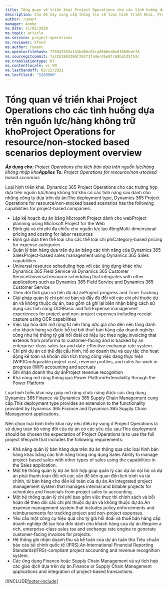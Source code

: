 ```yaml
---
title: Tổng quan về triển khai Project Operations cho các tình huống dựa trên nguồn lực/hàng không trữ kho
description: Chủ đề này cung cấp thông tin về loại hình triển khai, Project Operations cho các tình huống dựa trên nguồn lực/hàng không trữ kho.
author: rumant
manager: Annbe
ms.date: 11/02/2020
ms.topic: article
ms.service: project-operations
ms.reviewer: kfend
ms.author: rumant
ms.openlocfilehash: 770947835af41bd06c02ca08b6ed8e810b9bdcf8
ms.sourcegitcommit: fa32b1893286f20271fa4ec4be8fc68bd135f53c
ms.translationtype: HT
ms.contentlocale: vi-VN
ms.lasthandoff: 02/15/2021
ms.locfileid: "5289980"
---
```

# <a name="project-operations-for-resourcenon-stocked-based-scenarios-deployment-overview"></a><span data-ttu-id="c63ae-103">Tổng quan về triển khai Project Operations cho các tình huống dựa trên nguồn lực/hàng không trữ kho</span><span class="sxs-lookup"><span data-stu-id="c63ae-103">Project Operations for resource/non-stocked based scenarios deployment overview</span></span>

<span data-ttu-id="c63ae-104">_**Áp dụng cho:** Project Operations cho kịch bản dựa trên nguồn lực/hàng không nhập kho_</span><span class="sxs-lookup"><span data-stu-id="c63ae-104">_**Applies To:** Project Operations for resource/non-stocked based scenarios_</span></span>

<span data-ttu-id="c63ae-105">Loại hình triển khai, Dynamics 365 Project Operations cho các trường hợp dựa trên nguồn lực/hàng không trữ kho có các tính năng sau dành cho những công ty dựa trên dự án:</span><span class="sxs-lookup"><span data-stu-id="c63ae-105">The deployment type, Dynamics 365 Project Operations for resource/non-stocked based scenarios has the following capabilities for project-based companies:</span></span>

- <span data-ttu-id="c63ae-106">Lập kế hoạch dự án bằng Microsoft Project dành cho web</span><span class="sxs-lookup"><span data-stu-id="c63ae-106">Project planning using Microsoft Project for the Web</span></span>
- <span data-ttu-id="c63ae-107">Định giá và chi phí đa chiều cho nguồn lực lao động</span><span class="sxs-lookup"><span data-stu-id="c63ae-107">Multi-dimensional pricing and costing for labor resources</span></span>
- <span data-ttu-id="c63ae-108">Định giá dựa trên thể loại cho các thể loại chi phí</span><span class="sxs-lookup"><span data-stu-id="c63ae-108">Category-based pricing for expense categories</span></span>
- <span data-ttu-id="c63ae-109">Quản lý bán hàng dựa trên dự án bằng các tính năng của Dynamics 365 Sales</span><span class="sxs-lookup"><span data-stu-id="c63ae-109">Project-based sales management using Dynamics 365 Sales capabilities</span></span>
- <span data-ttu-id="c63ae-110">Universal resource scheduling hợp với các ứng dụng khác như Dynamics 365 Field Service và Dynamics 365 Customer Service</span><span class="sxs-lookup"><span data-stu-id="c63ae-110">Universal resource scheduling that integrates with other applications such as Dynamics 365 Field Service and Dynamics 365 Customer Service</span></span>
- <span data-ttu-id="c63ae-111">Theo dõi thời gian và tiến độ dự án</span><span class="sxs-lookup"><span data-stu-id="c63ae-111">Project progress and Time Tracking</span></span>
- <span data-ttu-id="c63ae-112">Giải pháp quản lý chi phí cơ bản và đầy đủ đối với các chi phí thuộc dự án và không thuộc dự án, bao gồm cả ghi lại biên nhận bằng cách sử dụng các tính năng OCR</span><span class="sxs-lookup"><span data-stu-id="c63ae-112">Basic and full Expense management experiences for project and non-project expenses including receipt capture using OCR capabilities</span></span>
- <span data-ttu-id="c63ae-113">Việc lập hóa đơn mở rộng từ nền tảng ước giá cho đến nền tảng dành cho khách hàng và được hỗ trợ bởi thuế bán hàng cấp doanh nghiệp cũng như hệ thống tỷ giá hối đoái có hiệu lực theo ngày.</span><span class="sxs-lookup"><span data-stu-id="c63ae-113">Invoicing that extends from proforma to customer-facing and is backed by an enterprise-class sales tax and date-effective exchange rate system.</span></span>
- <span data-ttu-id="c63ae-114">Chi phí dự án có thể đặt cấu hình, hồ sơ doanh thu và quy tắc cho hoạt động kế toán và khoản dồn tích trong công việc đang thực hiện (WIP)</span><span class="sxs-lookup"><span data-stu-id="c63ae-114">Configurable project cost, revenue profiles, and rules for work in progress (WIP) accounting and accruals</span></span>
- <span data-ttu-id="c63ae-115">Ghi nhận doanh thu dự án</span><span class="sxs-lookup"><span data-stu-id="c63ae-115">Project revenue recognition</span></span>
- <span data-ttu-id="c63ae-116">Khả năng mở rộng thông qua Power Platform</span><span class="sxs-lookup"><span data-stu-id="c63ae-116">Extensibility through the Power Platform</span></span>

<span data-ttu-id="c63ae-117">Loại hình triển khai này giúp mở rộng chức năng được các ứng dụng Dynamics 365 Finance và Dynamics 365 Supply Chain Management cung cấp.</span><span class="sxs-lookup"><span data-stu-id="c63ae-117">This deployment type provides an extension to the functionality provided by Dynamics 365 Finance and Dynamics 365 Supply Chain Management applications.</span></span>

<span data-ttu-id="c63ae-118">Nên chọn loại hình triển khai này nếu điều kỳ vọng ở Project Operations là sử dụng toàn bộ vòng đời của dự án có các yêu cầu sau:</span><span class="sxs-lookup"><span data-stu-id="c63ae-118">This deployment should be chosen the expectation of Project Operations is to use the full project lifecycle that includes the following requirements:</span></span>

- <span data-ttu-id="c63ae-119">Khả năng quản lý bán hàng dựa trên dự án thông qua các loại hình bán hàng khác bằng các tính năng trong ứng dụng Sales.</span><span class="sxs-lookup"><span data-stu-id="c63ae-119">Ability to manage project-based sales with other types of sales using the capabilities in the Sales application.</span></span>
- <span data-ttu-id="c63ae-120">Một hệ thống quản lý dự án tích hợp giúp quản lý các dự án nội bộ và dự án phải thanh toán đối với các vấn đề liên quan đến lịch trình và tài chính, từ bán hàng cho đến kế toán của dự án.</span><span class="sxs-lookup"><span data-stu-id="c63ae-120">An integrated project management system that manages internal and billable projects for schedules and financials from project sales to accounting.</span></span>
- <span data-ttu-id="c63ae-121">Một hệ thống quản lý chi phí bao gồm việc thực thi chính sách và bồi hoàn để theo dõi các chi phí thuộc dự án và không thuộc dự án.</span><span class="sxs-lookup"><span data-stu-id="c63ae-121">An expense management system that includes policy enforcements and reimbursements for tracking project and non-project expenses.</span></span>
- <span data-ttu-id="c63ae-122">Yêu cầu một công cụ hiệu quả cho tỷ giá hối đoái và thuế bán hàng cấp doanh nghiệp để tạo hóa đơn dành cho khách hàng của dự án.</span><span class="sxs-lookup"><span data-stu-id="c63ae-122">Require a rich, enterprise-class sales tax and exchange rate engine to generate customer-facing invoices for projects.</span></span>
- <span data-ttu-id="c63ae-123">Hệ thống ghi nhận doanh thu và kế toán của dự án tuân thủ Tiêu chuẩn báo cáo tài chính quốc tế (IFRS).</span><span class="sxs-lookup"><span data-stu-id="c63ae-123">An International Financial Reporting Standards(IFRS)-compliant project accounting and revenue recognition system.</span></span>
- <span data-ttu-id="c63ae-124">Các ứng dụng Finance hoặc Supply Chain Management và sự tích hợp các giao dịch dựa trên dự án.</span><span class="sxs-lookup"><span data-stu-id="c63ae-124">Finance or Supply Chain Management applications and integration of project-based transactions.</span></span>


[!INCLUDE[footer-include](../includes/footer-banner.md)]